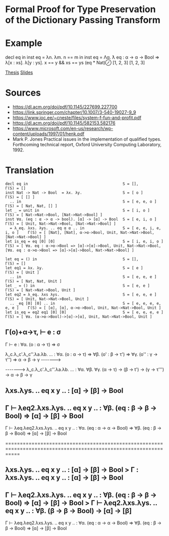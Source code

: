 # Formal Proof for Type Preservation of the Dictionary Passing Transform

# Example

decl eq in 
inst eq = λn. λm. n == m in
inst eq = Λα. ƛ eq : α -> α -> Bool => λ[x : xs]. λ[y : ys]. x == y && xs == ys
(eq * Nat)⊘ [1, 2, 3] [1, 2, 3]

[Thesis](https://mari-w.github.io/bsc-thesis/thesis.pdf) [Slides](https://mari-w.github.io/bsc-thesis/slides.pdf)
# Sources

- https://dl.acm.org/doi/pdf/10.1145/227699.227700
- https://link.springer.com/chapter/10.1007/3-540-19027-9_9
- https://www.ioc.ee/~cneste/files/system-f-fun-and-profit.pdf
- https://dl.acm.org/doi/pdf/10.1145/582153.582176
- https://www.microsoft.com/en-us/research/wp-content/uploads/1997/01/henk.pdf
- Mark P. Jones Practical issues in the implementation of qualified types. Forthcoming technical report, Oxford University Computing Laboratory, 1992.
# Translation

```
decl eq in                                          S = [],                     Γ(S) = []
inst Nat -> Nat -> Bool  = λx. λy.                  S = [ o ]                   Γ(S) = [ [] ]
  .. in                                             S = [ e, e, o ]             Γ(S) = [ Nat, Nat, [] ]
let _ = unit in                                     S = [ i, o ]                Γ(S) = [ Nat->Nat->Bool, [Nat->Nat->Bool] ] 
inst ∀α. (eq : α -> α -> bool). [α] -> [α] -> Bool  S = [ e, i, o ]             Γ(S) = [ Unit, Nat->Nat->Bool, [Nat->Nat->Bool] ]
  = λ_eq. λxs. λys. .. eq α α .. in                 S = [ e, e, i, e, i, o ]    Γ(S) = [ [Nat], [Nat], α->α->Bool, Unit, Nat->Nat->Bool, [Nat->Nat->Bool] ]
let is_eq = eq [0] [0]                              S = [ i, e, i, o ]          Γ(S) = [ ∀α. eq : α->α->Bool => [α]->[α]->Bool, Unit, Nat->Nat->Bool, [∀α. eq : α->α->Bool => [α]->[α]->Bool, Nat->Nat->Bool] ]
```

```
let eq = () in                                      S = [],                     Γ(S) = []
let eq1 = λx. λy.                                   S = [ e ]                   Γ(S) = [ Unit ]
  .. in                                             S = [ e, e, e ]             Γ(S) = [ Nat, Nat, Unit ]
let _ = () in                                       S = [ e, e ]                Γ(S) = [ Nat->Nat->Bool, Unit ]
let eq2 = λ_eq. λxs λys.                            S = [ e, e, e ]             Γ(S) = [ Unit, Nat->Nat->Bool, Unit ]
  .. _eq [0] [0] .. in                              S = [ e, e, e, e, e, e ]    Γ(S) = [ [α], [α], α->α->Bool, Unit, Nat->Nat->Bool, Unit ]
let is_eq = eq2 eq1 [0] [0]                         S = [ e, e, e, e ]          Γ(S) = [ ∀α. (α->α->Bool)->[α]->[α], Unit, Nat->Nat->Bool, Unit ]
```

Γ(o)+α->τ,  ⊢ e : σ
-----------------------------
Γ ⊢ e : ∀α. (o : α -> τ) => σ


λ_c.λ_c'.λ_c''.λa.λb. ... : ∀α. (o : α -> τ) => ∀β. (o' : β -> τ') => ∀γ. (o'' : γ -> τ'') => α -> β -> γ
------->

-------> 
λ_c.λ_c'.λ_c''.λa.λb. ... : ∀α. ∀β. ∀γ. (α -> τ) -> (β -> t') -> (γ -> τ''') -> α -> β -> γ

λxs.λys. .. eq x y .. : [α] -> [β] -> Bool
------------------------------------------------------------------------------
Γ ⊢ λeq2.λxs.λys. .. eq x y .. : ∀β. (eq : β -> β -> Bool) => [α] -> [β] -> Bool
-----------------------------------------------------------------------------------------------------------------
Γ ⊢ λeq.λeq2.λxs.λys. .. eq x y .. : ∀α. (eq : α -> α -> Bool) => ∀β. (eq : β -> β -> Bool) => [α] -> [β] -> Bool

=================================================================================================================

λxs.λys. .. eq x y .. : [α] -> [β] -> Bool > Γ : λxs.λys. .. eq x y .. : [α] -> [β] -> Bool
------------------------------------------------------------------------------
Γ ⊢ λeq2.λxs.λys. .. eq x y .. : ∀β. (eq : β -> β -> Bool) => [α] -> [β] -> Bool > Γ ⊢ λeq2.λxs.λys. .. eq x y .. : ∀β. (β -> β -> Bool) -> [α] -> [β]
-----------------------------------------------------------------------------------------------------------------
Γ ⊢ λeq.λeq2.λxs.λys. .. eq x y .. : ∀α. (eq : α -> α -> Bool) => ∀β. (eq : β -> β -> Bool) => [α] -> [β] -> Bool